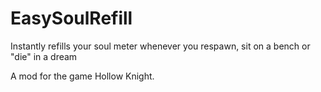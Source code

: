 # EasySoulRefill

Instantly refills your soul meter whenever you respawn, sit on a bench or "die" in a dream

A mod for the game Hollow Knight.
